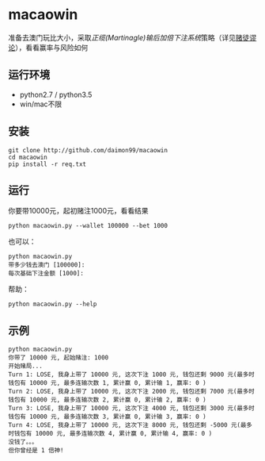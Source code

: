 # macaowin
准备去澳门玩比大小，采取*正缆(Martinagle)输后加倍下注系统*策略（详见[赌徒谬论](http://baike.baidu.com/link?url=EarWTdUIPjB6GVJPVigSUdR-x3Wegg-1iP4_qi58SPODLRsUH2Ci8ptwYdjmsWwe09_DprV7KtnLyflzFGP0uq)），看看赢率与风险如何

## 运行环境
* python2.7 / python3.5
* win/mac不限

## 安装

```
git clone http://github.com/daimon99/macaowin
cd macaowin
pip install -r req.txt
```

## 运行

你要带10000元，起初赌注1000元，看看结果
```
python macaowin.py --wallet 100000 --bet 1000
```

也可以：
```
python macaowin.py
带多少钱去澳门 [100000]: 
每次基础下注金额 [1000]: 
```

帮助：
```
python macaowin.py --help
```

## 示例
```
python macaowin.py
你带了 10000 元, 起始赌注: 1000
开始赌局...
Turn 1: LOSE, 我身上带了 10000 元, 这次下注 1000 元, 钱包还剩 9000 元(最多时钱包有 10000 元, 最多连输次数 1, 累计赢 0, 累计输 1, 赢率: 0 )
Turn 2: LOSE, 我身上带了 10000 元, 这次下注 2000 元, 钱包还剩 7000 元(最多时钱包有 10000 元, 最多连输次数 2, 累计赢 0, 累计输 2, 赢率: 0 )
Turn 3: LOSE, 我身上带了 10000 元, 这次下注 4000 元, 钱包还剩 3000 元(最多时钱包有 10000 元, 最多连输次数 3, 累计赢 0, 累计输 3, 赢率: 0 )
Turn 4: LOSE, 我身上带了 10000 元, 这次下注 8000 元, 钱包还剩 -5000 元(最多时钱包有 10000 元, 最多连输次数 4, 累计赢 0, 累计输 4, 赢率: 0 )
没钱了。。。
但你曾经是 1 倍神!
```
